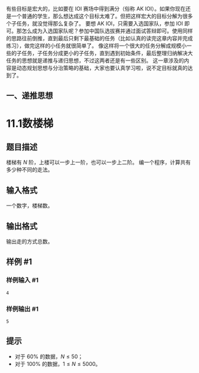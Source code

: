 有些目标是宏大的，比如要在 IOI 赛场中得到满分（俗称 AK IOI）。如果你现在还是一个普通的学生，那么想达成这个目标太难了。但把这样宏大的目标分解为很多个子任务，就没觉得那么复杂了。
要想 AK IOI，只需要入选国家队，参加 IOI 即可。那怎么成为入选国家队呢？参加中国队选拔赛并通过面试答辩即可。使用同样的思路往前倒推，直到最后只剩下最基础的任务（比如认真的读完这章内容并完成练习），做完这样的小任务就很简单了。
像这样将一个很大的任务分解成规模小一些的子任务，子任务分成更小的子任务，直到遇到初始条件，最后整理归纳解决大任务的思想就是递推与递归思想，不过这两者还是有一些区别。
这一章涉及的内容是动态规划思想与分治策略的基础，大家也要认真学习啦，说不定目标就真的达到了。

## 一、递推思想
# 11.1数楼梯
## 题目描述
楼梯有 $N$ 阶，上楼可以一步上一阶，也可以一步上二阶。
编一个程序，计算共有多少种不同的走法。
## 输入格式
一个数字，楼梯数。
## 输出格式
输出走的方式总数。
## 样例 #1
### 样例输入 #1
```
4
```
### 样例输出 #1
```
5
```
## 提示
- 对于 $60\%$ 的数据，$N \leq 50$；   
- 对于 $100\%$ 的数据，$1 \le N \leq 5000$。

```cpp

```
